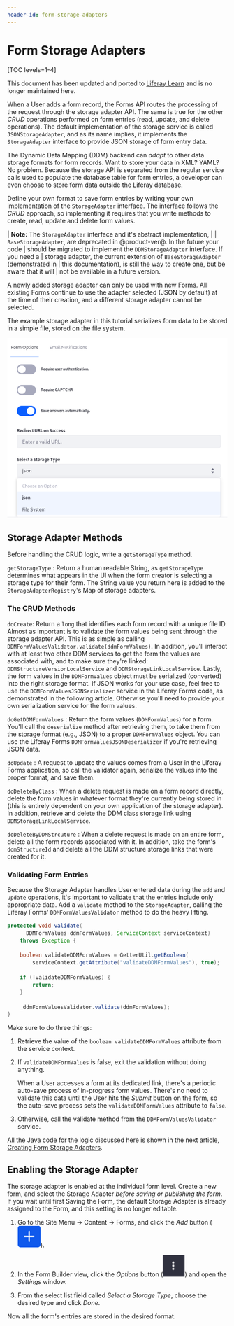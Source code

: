 ```yaml
---
header-id: form-storage-adapters
---
```


# Form Storage Adapters

[TOC levels=1-4]

<aside class="alert alert-info">
  <span class="wysiwyg-color-blue120">This document has been updated and ported to <a href="https://learn.liferay.com/dxp/latest/en/process-automation/forms/developer-guide/understanding-form-storage-adapters.html">Liferay Learn</a> and is no longer maintained here.</span>
</aside>

When a User adds a form record, the Forms API routes the processing of the
request through the storage adapter API. The same is true for the other *CRUD*
operations performed on form entries (read, update, and delete operations). The
default implementation of the storage service is called `JSONStorageAdapter`,
and as its name implies, it implements the `StorageAdapter` interface to provide
JSON storage of form entry data.

The Dynamic Data Mapping (DDM) backend can *adapt* to other data storage formats
for form records. Want to store your data in XML? YAML? No problem. Because the
storage API is separated from the regular service calls used to populate the
database table for form entries, a developer can even choose to store form data
outside the Liferay database.
<!--A Diagram?-->

Define your own format to save form entries by writing your own implementation
of the `StorageAdapter` interface. The interface follows the *CRUD* approach, so
implementing it requires that you write methods to create, read, update and
delete form values.

| **Note:** The `StorageAdapter` interface and it's abstract implementation, |
| `BaseStorageAdapter`, are deprecated in @product-ver@. In the future your code
| should be migrated to implement the `DDMStorageAdapter` interface. If you need a
| storage adapter, the current extension of `BaseStorageAdapter` (demonstrated in
| this documentation), is still the way to create one, but be aware that it will
| not be available in a future version.

A newly added storage adapter can only be used with new Forms. All existing
Forms continue to use the adapter selected (JSON by default) at the time of
their creation, and a different storage adapter cannot be selected.

The example storage adapter in this tutorial serializes form data to be stored
in a simple file, stored on the file system.

![Figure 1: Choose a Storage Type for your form records.](../../images/forms-storage-type.png)

## Storage Adapter Methods

Before handling the CRUD logic, write a `getStorageType` method.

`getStorageType`
: Return a human readable String, as `getStorageType` determines what appears
in the UI when the form creator is selecting a storage type for their form. The
String value you return here is added to the `StorageAdapterRegistry`'s Map of
storage adapters. 

### The CRUD Methods

`doCreate`:
Return a `long` that identifies each form record with a unique file ID. Almost
as important is to validate the form values being sent through the storage
adapter API. This is as simple as calling
`DDMFormValuesValidator.validate(ddmFormValues)`. In addition, you'll interact
with at least two other DDM services to get the form the values are associated
with, and to make sure they're linked: `DDMStructureVersionLocalService` and
`DDMStorageLinkLocalService`. Lastly, the form values in the `DDMFormValues`
object must be serialized (converted) into the right storage format. If JSON
works for your use case, feel free to use the `DDMFormValuesJSONSerializer`
service in the Liferay Forms code, as demonstrated in the following article.
Otherwise you'll need to provide your own serialization service for the form
values.

`doGetDDMFormValues`
: Return the form values (`DDMFormValues`) for a form. You'll call the
`deserialize` method after retrieving them, to take them from the storage format
(e.g., JSON) to a proper `DDMFormValues` object. You can use the Liferay Forms
`DDMFormValuesJSONDeserializer` if you're retrieving JSON data.

`doUpdate`
: A request to update the values comes from a User in the Liferay Forms
application, so call the validator again, serialize the values into the proper
format, and save them.

`doDeleteByClass`
: When a delete request is made on a form record directly, delete the form
values in whatever format they're currently being stored in (this is entirely
dependent on your own application of the storage adapter). In addition, retrieve
and delete the DDM class storage link using `DDMStorageLinkLocalService`.

`doDeleteByDDMStrcuture`
: When a delete request is made on an entire form, delete all the form records
associated with it. In addition, take the form's `ddmStructureId` and delete all
the DDM structure storage links that were created for it.

### Validating Form Entries

Because the Storage Adapter handles User entered data during the `add` and
`update` operations, it's important to validate that the entries include only
appropriate data. Add a `validate` method to the `StorageAdapter`, calling the
Liferay Forms' `DDMFormValuesValidator` method to do the heavy lifting. 

```java
protected void validate(
      DDMFormValues ddmFormValues, ServiceContext serviceContext)
	throws Exception {

	boolean validateDDMFormValues = GetterUtil.getBoolean(
		serviceContext.getAttribute("validateDDMFormValues"), true);

	if (!validateDDMFormValues) {
		return;
	}

	_ddmFormValuesValidator.validate(ddmFormValues);
}
```

Make sure to do three things:

1.  Retrieve the value of the `boolean validateDDMFormValues` attribute from the
    service context.

2.  If `validateDDMFormValues` is false, exit the validation without doing
    anything.

    When a User accesses a form at its dedicated link, there's a periodic
    auto-save process of in-progress form values. There's no need to validate
    this data until the User hits the *Submit* button on the form, so the
    auto-save process sets the `validateDDMFormValues` attribute to `false`.

3.  Otherwise, call the validate method from the `DDMFormValuesValidator`
    service.

All the Java code for the logic discussed here is shown in the next article,
[Creating Form Storage Adapters](/docs/7-2/customization/-/knowledge_base/c/creating-a-form-storage-adapter).

## Enabling the Storage Adapter

The storage adapter is enabled at the individual form level. Create a new form,
and select the Storage Adapter _before saving or publishing the form_. If you
wait until first Saving the Form, the default Storage Adapter is already
assigned to the Form, and this setting is no longer editable.

1.  Go to the Site Menu &rarr; Content &rarr; Forms, and click the *Add* button
    (![Add](../../images/icon-add.png)).

2.  In the Form Builder view, click the *Options* button
    (![Options](../../images/icon-options.png)) and open the *Settings*
    window. 

3.  From the select list field called *Select a Storage Type*, choose the
    desired type and click _Done_.

Now all the form's entries are stored in the desired format.
